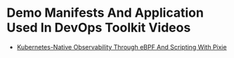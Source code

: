 # Demo Manifests And Application Used In DevOps Toolkit Videos

* [Kubernetes-Native Observability Through eBPF And Scripting With Pixie](https://youtu.be/G-TnrmZtaCw)
